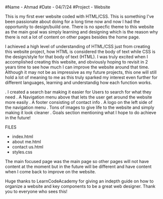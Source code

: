 #Name - Ahmad 
#Date - 04/7/24 
#Project - Website

This is my first ever website coded with HTML/CSS. This is something I've been passionate about doing for a long time now and now I had the opportunity to design/buiild one. There is no specfic theme to this website as the main goal was simply learning and designing 
which is the reason why there is not a lot of content on other pages besides the home page. 

I achieved a high level of understanding of HTML/CSS just from creating this website project, how HTML is considered the body of text while CSS is the design/style for that body of text (HTML). I was truly excited when I accomplished creating this website, and obviously hoping to revisit in 2 years time to see how much I can improve the website around that time. Although it may not be as impressive as my future projects, this one will still hold a lot of meaning to me as this truly sparked my interest even further for different languages, learning and understandig how each function works.

. I created a search bar making it easier for Users to search for what they need
. A Navigation menu above that lets the user get around the website more easily
. A footer consisting of contact info 
. A logo on the left side of the navigation menu
. Tons of images to give life to the website and simply making it look cleaner
. Goals section mentioning what I hope to do achieve in the future!

FILES

- index.html
- about me.html
- contact us.html
- styles.css

The main focused page was the main page so other pages will not have content at the moment but in the future will be different and have content when I come back to improve on the website.

Huge thanks to LearnCodeAcademy for giving an indepth guide on how to organize a website and key components to be a great web designer. Thank you to everyone who sees this!
